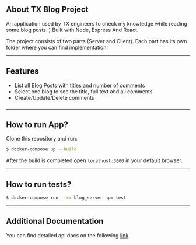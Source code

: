 ## About TX Blog Project

An application used by TX engineers to check my knowledge while reading some blog posts :) Built with Node, Express And React.

The project consists of two parts (Server and Client). Each part has its own folder where you can find implementation!

---
## Features
* List all Blog Posts with titles and number of comments
* Select one blog to see the title, full text and all comments
* Create/Update/Delete comments
### 
---
## How to run App?

Clone this repository and run:
```bash
$ docker-compose up --build
```

After the build is completed open `localhost:3000` in your default browser.

---

## How to run tests?
```bash 
$ docker-compose run --rm blog_server npm test
```

---

## Additional Documentation
You can find detailed api docs on the following [link](./server/README.md)